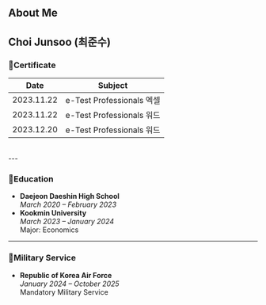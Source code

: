 ## About Me
**Choi Junsoo (최준수)**  
---

### 📌Certificate
| Date | Subject |
| :---: | --- |
| 2023.11.22	| e-Test Professionals 엑셀	 |
| 2023.11.22	 | e-Test Professionals 워드	 |
| 2023.12.20 | e-Test Professionals 워드 |
<br>
---

### 📌Education
- **Daejeon Daeshin High School**  
  *March 2020 – February 2023*  
- **Kookmin University**  
  *March 2023 – January 2024*  
  Major: Economics  

---

### 📌Military Service
- **Republic of Korea Air Force**  
  *January 2024 – October 2025*  
  Mandatory Military Service  
